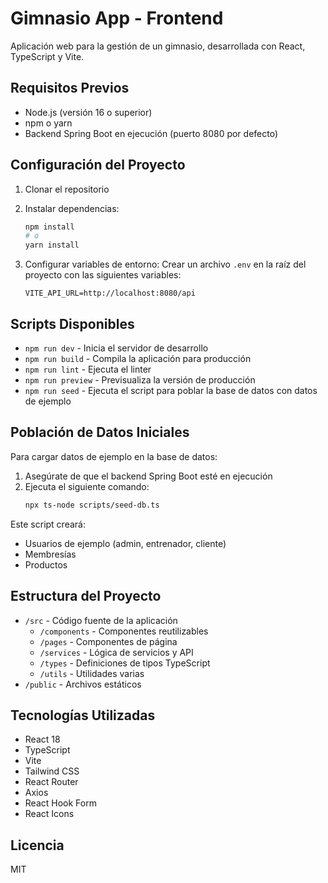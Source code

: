 # Gimnasio App - Frontend

Aplicación web para la gestión de un gimnasio, desarrollada con React, TypeScript y Vite.

## Requisitos Previos

- Node.js (versión 16 o superior)
- npm o yarn
- Backend Spring Boot en ejecución (puerto 8080 por defecto)

## Configuración del Proyecto

1. Clonar el repositorio
2. Instalar dependencias:
   ```bash
   npm install
   # o
   yarn install
   ```

3. Configurar variables de entorno:
   Crear un archivo `.env` en la raíz del proyecto con las siguientes variables:
   ```
   VITE_API_URL=http://localhost:8080/api
   ```

## Scripts Disponibles

- `npm run dev` - Inicia el servidor de desarrollo
- `npm run build` - Compila la aplicación para producción
- `npm run lint` - Ejecuta el linter
- `npm run preview` - Previsualiza la versión de producción
- `npm run seed` - Ejecuta el script para poblar la base de datos con datos de ejemplo

## Población de Datos Iniciales

Para cargar datos de ejemplo en la base de datos:

1. Asegúrate de que el backend Spring Boot esté en ejecución
2. Ejecuta el siguiente comando:
   ```bash
   npx ts-node scripts/seed-db.ts
   ```

Este script creará:
- Usuarios de ejemplo (admin, entrenador, cliente)
- Membresías
- Productos

## Estructura del Proyecto

- `/src` - Código fuente de la aplicación
  - `/components` - Componentes reutilizables
  - `/pages` - Componentes de página
  - `/services` - Lógica de servicios y API
  - `/types` - Definiciones de tipos TypeScript
  - `/utils` - Utilidades varias
- `/public` - Archivos estáticos

## Tecnologías Utilizadas

- React 18
- TypeScript
- Vite
- Tailwind CSS
- React Router
- Axios
- React Hook Form
- React Icons

## Licencia

MIT
